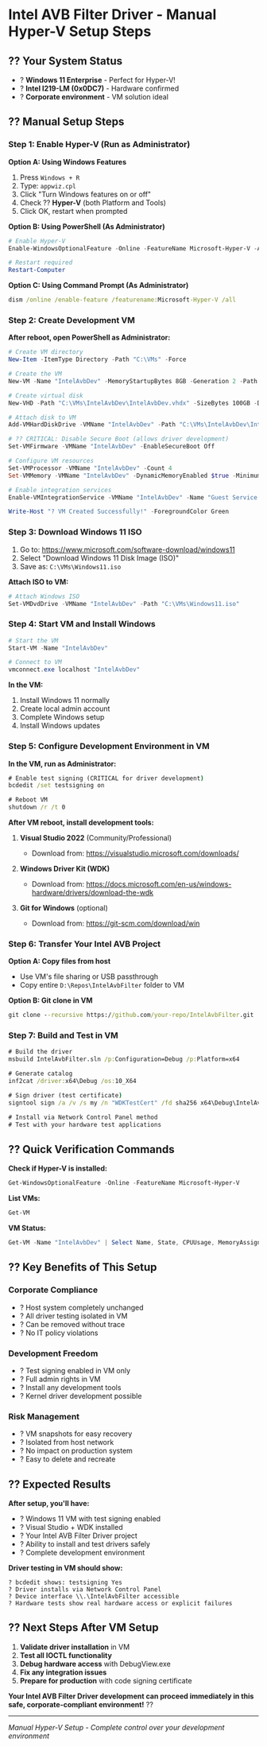 # Intel AVB Filter Driver - Manual Hyper-V Setup Steps

## ?? **Your System Status**
- ? **Windows 11 Enterprise** - Perfect for Hyper-V!
- ? **Intel I219-LM (0x0DC7)** - Hardware confirmed
- ? **Corporate environment** - VM solution ideal

## ?? **Manual Setup Steps**

### **Step 1: Enable Hyper-V (Run as Administrator)**

**Option A: Using Windows Features**
1. Press `Windows + R`
2. Type: `appwiz.cpl`
3. Click "Turn Windows features on or off"
4. Check ?? **Hyper-V** (both Platform and Tools)
5. Click OK, restart when prompted

**Option B: Using PowerShell (As Administrator)**
```powershell
# Enable Hyper-V
Enable-WindowsOptionalFeature -Online -FeatureName Microsoft-Hyper-V -All

# Restart required
Restart-Computer
```

**Option C: Using Command Prompt (As Administrator)**
```cmd
dism /online /enable-feature /featurename:Microsoft-Hyper-V /all
```

### **Step 2: Create Development VM**

**After reboot, open PowerShell as Administrator:**

```powershell
# Create VM directory
New-Item -ItemType Directory -Path "C:\VMs" -Force

# Create the VM
New-VM -Name "IntelAvbDev" -MemoryStartupBytes 8GB -Generation 2 -Path "C:\VMs"

# Create virtual disk
New-VHD -Path "C:\VMs\IntelAvbDev\IntelAvbDev.vhdx" -SizeBytes 100GB -Dynamic

# Attach disk to VM
Add-VMHardDiskDrive -VMName "IntelAvbDev" -Path "C:\VMs\IntelAvbDev\IntelAvbDev.vhdx"

# ?? CRITICAL: Disable Secure Boot (allows driver development)
Set-VMFirmware -VMName "IntelAvbDev" -EnableSecureBoot Off

# Configure VM resources
Set-VMProcessor -VMName "IntelAvbDev" -Count 4
Set-VMMemory -VMName "IntelAvbDev" -DynamicMemoryEnabled $true -MinimumBytes 4GB -MaximumBytes 16GB

# Enable integration services
Enable-VMIntegrationService -VMName "IntelAvbDev" -Name "Guest Service Interface","Heartbeat","Key-Value Pair Exchange","Shutdown","Time Synchronization","VSS"

Write-Host "? VM Created Successfully!" -ForegroundColor Green
```

### **Step 3: Download Windows 11 ISO**

1. Go to: https://www.microsoft.com/software-download/windows11
2. Select "Download Windows 11 Disk Image (ISO)"
3. Save as: `C:\VMs\Windows11.iso`

**Attach ISO to VM:**
```powershell
# Attach Windows ISO
Set-VMDvdDrive -VMName "IntelAvbDev" -Path "C:\VMs\Windows11.iso"
```

### **Step 4: Start VM and Install Windows**

```powershell
# Start the VM
Start-VM -Name "IntelAvbDev"

# Connect to VM
vmconnect.exe localhost "IntelAvbDev"
```

**In the VM:**
1. Install Windows 11 normally
2. Create local admin account  
3. Complete Windows setup
4. Install Windows updates

### **Step 5: Configure Development Environment in VM**

**In the VM, run as Administrator:**

```cmd
# Enable test signing (CRITICAL for driver development)
bcdedit /set testsigning on

# Reboot VM
shutdown /r /t 0
```

**After VM reboot, install development tools:**

1. **Visual Studio 2022** (Community/Professional)
   - Download from: https://visualstudio.microsoft.com/downloads/

2. **Windows Driver Kit (WDK)**
   - Download from: https://docs.microsoft.com/en-us/windows-hardware/drivers/download-the-wdk

3. **Git for Windows** (optional)
   - Download from: https://git-scm.com/download/win

### **Step 6: Transfer Your Intel AVB Project**

**Option A: Copy files from host**
- Use VM's file sharing or USB passthrough
- Copy entire `D:\Repos\IntelAvbFilter` folder to VM

**Option B: Git clone in VM**
```cmd
git clone --recursive https://github.com/your-repo/IntelAvbFilter.git
```

### **Step 7: Build and Test in VM**

```cmd
# Build the driver
msbuild IntelAvbFilter.sln /p:Configuration=Debug /p:Platform=x64

# Generate catalog
inf2cat /driver:x64\Debug /os:10_X64

# Sign driver (test certificate)
signtool sign /a /v /s my /n "WDKTestCert" /fd sha256 x64\Debug\IntelAvbFilter.cat

# Install via Network Control Panel method
# Test with your hardware test applications
```

## ?? **Quick Verification Commands**

**Check if Hyper-V is installed:**
```powershell
Get-WindowsOptionalFeature -Online -FeatureName Microsoft-Hyper-V
```

**List VMs:**
```powershell
Get-VM
```

**VM Status:**
```powershell
Get-VM -Name "IntelAvbDev" | Select Name, State, CPUUsage, MemoryAssigned, Uptime
```

## ?? **Key Benefits of This Setup**

### **Corporate Compliance**
- ? Host system completely unchanged
- ? All driver testing isolated in VM
- ? Can be removed without trace
- ? No IT policy violations

### **Development Freedom**
- ? Test signing enabled in VM only
- ? Full admin rights in VM
- ? Install any development tools
- ? Kernel driver development possible

### **Risk Management**
- ? VM snapshots for easy recovery
- ? Isolated from host network
- ? No impact on production system
- ? Easy to delete and recreate

## ?? **Expected Results**

**After setup, you'll have:**
- ? Windows 11 VM with test signing enabled
- ? Visual Studio + WDK installed
- ? Your Intel AVB Filter Driver project
- ? Ability to install and test drivers safely
- ? Complete development environment

**Driver testing in VM should show:**
```
? bcdedit shows: testsigning Yes
? Driver installs via Network Control Panel
? Device interface \\.\IntelAvbFilter accessible
? Hardware tests show real hardware access or explicit failures
```

## ?? **Next Steps After VM Setup**

1. **Validate driver installation** in VM
2. **Test all IOCTL functionality** 
3. **Debug hardware access** with DebugView.exe
4. **Fix any integration issues** 
5. **Prepare for production** with code signing certificate

**Your Intel AVB Filter Driver development can proceed immediately in this safe, corporate-compliant environment!** ??

---
*Manual Hyper-V Setup - Complete control over your development environment*